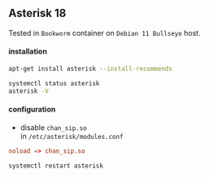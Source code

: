 ## Asterisk 18

Tested in `Bookworm` container on `Debian 11 Bullseye` host.

#### installation

```bash
apt-get install asterisk --install-recommends

systemctl status asterisk
asterisk -V
```

#### configuration

- disable `chan_sip.so`
  \
  in `/etc/asterisk/modules.conf`

```conf
noload => chan_sip.so
```

```bash
systemctl restart asterisk
```
